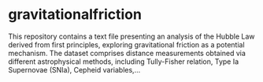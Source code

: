# gravitationalfriction
This repository contains a text file presenting an analysis of the Hubble Law derived from first principles, exploring gravitational friction as a potential mechanism. The dataset comprises distance measurements obtained via different astrophysical methods, including Tully-Fisher relation, Type Ia Supernovae (SNIa), Cepheid variables,...
